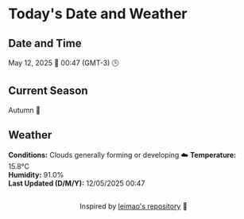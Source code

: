  # Today's Date and Weather
    
## Date and Time
May 12, 2025 📅
00:47 (GMT-3) 🕒

## Current Season
Autumn 🍂
## Weather 
**Conditions:** Clouds generally forming or developing ☁️
**Temperature:** 15.8°C  
**Humidity:** 91.0%  
**Last Updated (D/M/Y):** 12/05/2025 00:47
##
<div align="center">Inspired by <a href="https://github.com/leimao/What-Is-The-Date-Today">leimao's repository</a> 🌱</div>

